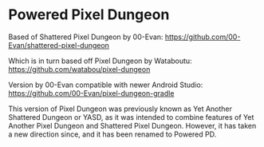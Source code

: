 # Powered Pixel Dungeon

Based of Shattered Pixel Dungeon by 00-Evan:
https://github.com/00-Evan/shattered-pixel-dungeon

Which is in turn based off Pixel Dungeon by Wataboutu:
https://github.com/watabou/pixel-dungeon

Version by 00-Evan compatible with newer Android Studio:
https://github.com/00-Evan/pixel-dungeon-gradle

This version of Pixel Dungeon was previously known as Yet Another Shattered Dungeon or YASD, as it was intended to combine features of Yet Another Pixel Dungeon and Shattered Pixel Dungeon. However, it has taken a new direction since, and it has been renamed to Powered PD.